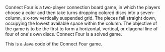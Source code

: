 Connect Four is a two-player connection board game, in which the players choose a color and 
then take turns dropping colored discs into a seven-column, six-row vertically suspended grid. 
The pieces fall straight down, occupying the lowest available space within the column. 
The objective of the game is to be the first to form a horizontal, vertical, or diagonal 
line of four of one's own discs. Connect Four is a solved game.


This is a Java code of the Connect Four game.
